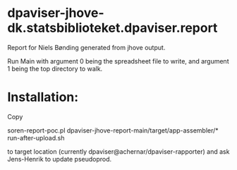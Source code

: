 # dpaviser-jhove-dk.statsbiblioteket.dpaviser.report
Report for Niels Bønding generated from jhove output.

Run Main with argument 0 being the spreadsheet file to write, and argument 1 being
the top directory to walk.


# Installation:

Copy

   soren-report-poc.pl
   dpaviser-jhove-report-main/target/app-assembler/*
   run-after-upload.sh

to target location (currently dpaviser@achernar/dpaviser-rapporter) and ask
Jens-Henrik to update pseudoprod.

